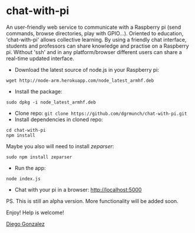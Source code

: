 chat-with-pi
========

An user-friendly web service to communicate with a Raspberry pi (send commands, browse directories, play with GPIO...). Oriented to education, 'chat-with-pi' allows collective learning. By using a friendly chat interface, students and professors can share knowledge and practise on a Raspberry pi. Without 'ssh' and in any platform/browser different users can share a real-time updated interface.

* Download the latest source of node.js in your Raspberry pi:
~~~~~~~~~~~~~~~~~~~~~
wget http://node-arm.herokuapp.com/node_latest_armhf.deb
~~~~~~~~~~~~~~~~~~~~~
* Install the package:
~~~~~~~~~~~~~~~~~~~~~
sudo dpkg -i node_latest_armhf.deb
~~~~~~~~~~~~~~~~~~~~~
* Clone repo:  `git clone https://github.com/dgrmunch/chat-with-pi.git` 
* Install dependencies in cloned repo:
~~~~~~~~~~~~~~~~~~~~~
cd chat-with-pi
npm install
~~~~~~~~~~~~~~~~~~~~~
Maybe you also will need to install *zeparser*:
~~~~~~~~~~~~~~~~~~~~~
sudo npm install zeparser
~~~~~~~~~~~~~~~~~~~~~
* Run the app:
~~~~~~~~~~~~~~~~~~~~~
node index.js
~~~~~~~~~~~~~~~~~~~~~
* Chat with your pi in a browser: [http://localhost:5000](http://localhost:5000)

PS. This is still an alpha version. More functionality will be added soon.

Enjoy! Help is welcome!

[Diego Gonzalez](http://www.xmunch.com)
